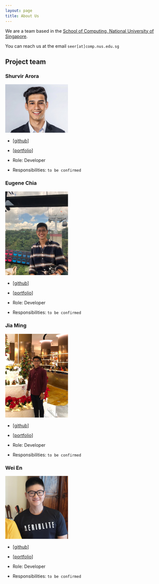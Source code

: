```yaml
---
layout: page
title: About Us
---
```


We are a team based in the [School of Computing, National University of Singapore](http://www.comp.nus.edu.sg).

You can reach us at the email `seer[at]comp.nus.edu.sg`

## Project team

### Shurvir Arora

<img src="images/shurvirarora.png" width="200px">

* [[github](http://github.com/shurvirarora)]
* [[portfolio](team/shurvirarora.md)]

* Role: Developer
* Responsibilities: `to be confirmed`

### Eugene Chia

<img src="images/eugenechiaay.png" width="200px">

* [[github](http://github.com/eugenechiaay)]
* [[portfolio](team/eugenechiaay.md)]

* Role: Developer
* Responsibilities: `to be confirmed`

### Jia Ming

<img src="images/simjm.png" width="200px">

* [[github](http://github.com/simjm)]
* [[portfolio](team/simjm.md)]

* Role: Developer
* Responsibilities: `to be confirmed`

### Wei En

<img src="images/tanweien.png" width="200px">

* [[github](http://github.com/tanweien)]
* [[portfolio](team/tanweien.md)]

* Role: Developer
* Responsibilities: `to be confirmed`
